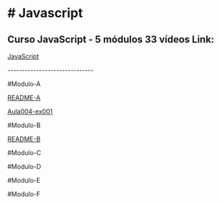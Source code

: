 <h1># Javascript</h1>

 <h2>Curso  JavaScript - 5 módulos 33 vídeos Link:</h2>
 
<a href="https://youtu.be/1-w1RfGIov4" target="_blank">JavaScript</a>

<p>------------------------------</p>

#Modulo-A

<a href="https://rexoliveira.github.io/javascript/Modulo-A/README.html" target="_blank" >README-A</a>

<a href="https://rexoliveira.github.io/javascript/Modulo-A/aula004/ex001.html" target="_blank" >Aula004-ex001</a>

<p>#Modulo-B</p>

<a href="https://rexoliveira.github.io/javascript/Modulo-B/README.html" target="_blank" >README-B</a>

<p>#Modulo-C</p>
<p>#Modulo-D</p>
<p>#Modulo-E</p>
<p>#Modulo-F</p>




